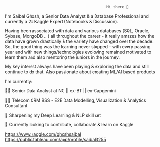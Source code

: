                                                   Hi there 👋

I'm Saibal Ghosh, a Senior Data Analyst & a Database Professional and currently a 2x Kaggle Expert (Notebooks & Discussion).

Having been associated with data and various databases (SQL, Oracle, Sybase, MongoDB .. ) all throughout the career - it really amazes how the data have grown drastically & the variety have changed over the decade.
So, the good thing was the learning never stopped - with every passing year and with new things/technologies evoloving remained motivated to learn them and also mentoring the juniors in the journey.

My key interest always have been playing & exploring the data and still continue to do that.
Also passionate about creating ML/AI based products

I'm currently:

👩‍💻 Senior Data Analyst at NC  || ex-BT || ex-Capgemini

👩‍💻 Telecom CRM BSS - E2E Data Modelling, Visualization & Analytics Consultant

🌱 Sharpening my Deep Learning & NLP skill set

👯 Currently looking to contribute, collaborate & learn on Kaggle 


https://www.kaggle.com/ghoshsaibal 
https://public.tableau.com/app/profile/saibal3255
